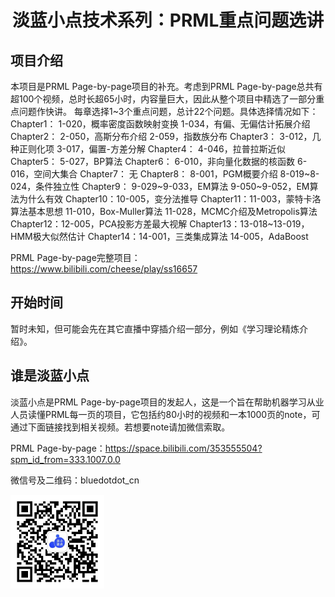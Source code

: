 <div align="center"><h1> 淡蓝小点技术系列：PRML重点问题选讲 </h1></div>


## 项目介绍
本项目是PRML Page-by-page项目的补充。考虑到PRML Page-by-page总共有超100个视频，总时长超65小时，内容量巨大，因此从整个项目中精选了一部分重点问题作快讲。
每章选择1~3个重点问题，总计22个问题。具体选择情况如下：
Chapter1： 1-020，概率密度函数映射变换
           1-034，有偏、无偏估计拓展介绍
Chapter2： 2-050，高斯分布介绍
		   2-059，指数族分布
Chapter3： 3-012，几种正则化项
           3-017，偏置-方差分解
Chapter4： 4-046，拉普拉斯近似
Chapter5： 5-027，BP算法
Chapter6： 6-010，非向量化数据的核函数
		   6-016，空间大集合
Chapter7： 无
Chapter8： 8-001，PGM概要介绍
           8-019~8-024，条件独立性
Chapter9： 9-029~9-033，EM算法
		   9-050~9-052，EM算法为什么有效
Chapter10：10-005，变分法推导
Chapter11：11-003，蒙特卡洛算法基本思想
           11-010，Box-Muller算法
		   11-028，MCMC介绍及Metropolis算法
Chapter12：12-005，PCA投影方差最大视解
Chapter13：13-018~13-019，HMM极大似然估计
Chapter14：14-001，三类集成算法
           14-005，AdaBoost
		   
PRML Page-by-page完整项目： https://www.bilibili.com/cheese/play/ss16657

## 开始时间
暂时未知，但可能会先在其它直播中穿插介绍一部分，例如《学习理论精炼介绍》。

## 谁是淡蓝小点
淡蓝小点是PRML Page-by-page项目的发起人，这是一个旨在帮助机器学习从业人员读懂PRML每一页的项目，它包括约80小时的视频和一本1000页的note，可通过下面链接找到相关视频。若想要note请加微信索取。

PRML Page-by-page：https://space.bilibili.com/353555504?spm_id_from=333.1007.0.0

微信号及二维码：bluedotdot_cn

<img src="wechat.jpg" alt="淡蓝小点微信二维码" width="150" height="150">
